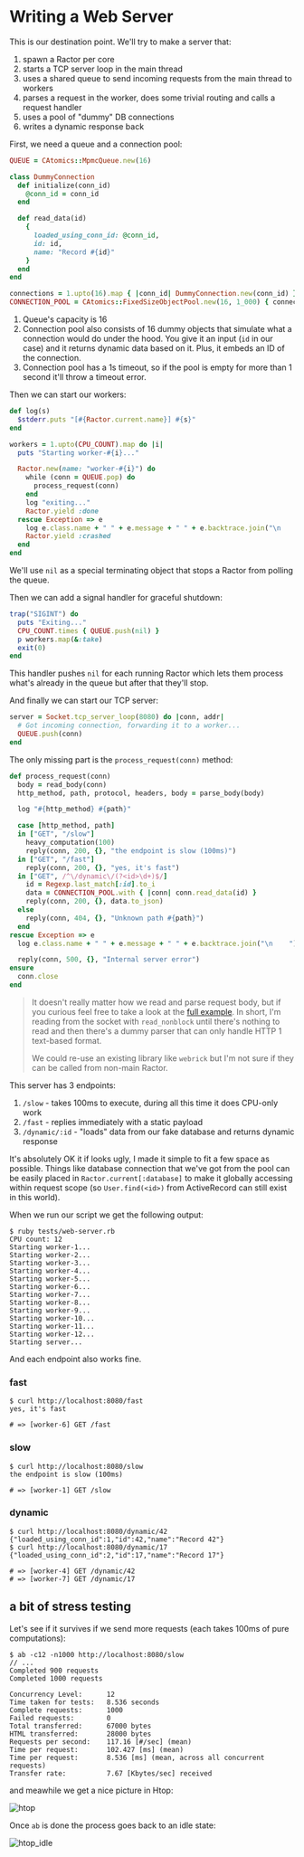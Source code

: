 # Writing a Web Server

This is our destination point. We'll try to make a server that:

1. spawn a Ractor per core
2. starts a TCP server loop in the main thread
3. uses a shared queue to send incoming requests from the main thread to workers
4. parses a request in the worker, does some trivial routing and calls a request handler
5. uses a pool of "dummy" DB connections
6. writes a dynamic response back

First, we need a queue and a connection pool:

```ruby
QUEUE = CAtomics::MpmcQueue.new(16)

class DummyConnection
  def initialize(conn_id)
    @conn_id = conn_id
  end

  def read_data(id)
    {
      loaded_using_conn_id: @conn_id,
      id: id,
      name: "Record #{id}"
    }
  end
end

connections = 1.upto(16).map { |conn_id| DummyConnection.new(conn_id) }
CONNECTION_POOL = CAtomics::FixedSizeObjectPool.new(16, 1_000) { connections.shift }
```

1. Queue's capacity is 16
2. Connection pool also consists of 16 dummy objects that simulate what a connection would do under the hood. You give it an input (`id` in our case) and it returns dynamic data based on it. Plus, it embeds an ID of the connection.
3. Connection pool has a 1s timeout, so if the pool is empty for more than 1 second it'll throw a timeout error.

Then we can start our workers:

```ruby
def log(s)
  $stderr.puts "[#{Ractor.current.name}] #{s}"
end

workers = 1.upto(CPU_COUNT).map do |i|
  puts "Starting worker-#{i}..."

  Ractor.new(name: "worker-#{i}") do
    while (conn = QUEUE.pop) do
      process_request(conn)
    end
    log "exiting..."
    Ractor.yield :done
  rescue Exception => e
    log e.class.name + " " + e.message + " " + e.backtrace.join("\n    ")
    Ractor.yield :crashed
  end
end
```

We'll use `nil` as a special terminating object that stops a Ractor from polling the queue.

Then we can add a signal handler for graceful shutdown:

```ruby
trap("SIGINT") do
  puts "Exiting..."
  CPU_COUNT.times { QUEUE.push(nil) }
  p workers.map(&:take)
  exit(0)
end
```

This handler pushes `nil` for each running Ractor which lets them process what's already in the queue but after that they'll stop.

And finally we can start our TCP server:

```ruby
server = Socket.tcp_server_loop(8080) do |conn, addr|
  # Got incoming connection, forwarding it to a worker...
  QUEUE.push(conn)
end
```

The only missing part is the `process_request(conn)` method:

```ruby
def process_request(conn)
  body = read_body(conn)
  http_method, path, protocol, headers, body = parse_body(body)

  log "#{http_method} #{path}"

  case [http_method, path]
  in ["GET", "/slow"]
    heavy_computation(100)
    reply(conn, 200, {}, "the endpoint is slow (100ms)")
  in ["GET", "/fast"]
    reply(conn, 200, {}, "yes, it's fast")
  in ["GET", /^\/dynamic\/(?<id>\d+)$/]
    id = Regexp.last_match[:id].to_i
    data = CONNECTION_POOL.with { |conn| conn.read_data(id) }
    reply(conn, 200, {}, data.to_json)
  else
    reply(conn, 404, {}, "Unknown path #{path}")
  end
rescue Exception => e
  log e.class.name + " " + e.message + " " + e.backtrace.join("\n    ")

  reply(conn, 500, {}, "Internal server error")
ensure
  conn.close
end
```

> It doesn't really matter how we read and parse request body, but if you curious feel free to take a look at the [full example](https://github.com/iliabylich/ractors-playground/blob/master/tests/web-server.rb#L30). In short, I'm reading from the socket with `read_nonblock` until there's nothing to read and then there's a dummy parser that can only handle HTTP 1 text-based format.
>
> We could re-use an existing library like `webrick` but I'm not sure if they can be called from non-main Ractor.

This server has 3 endpoints:

1. `/slow` - takes 100ms to execute, during all this time it does CPU-only work
2. `/fast` - replies immediately with a static payload
3. `/dynamic/:id` - "loads" data from our fake database and returns dynamic response

It's absolutely OK it if looks ugly, I made it simple to fit a few space as possible. Things like database connection that we've got from the pool can be easily placed in `Ractor.current[:database]` to make it globally accessing within request scope (so `User.find(<id>)` from ActiveRecord can still exist in this world).

When we run our script we get the following output:

```
$ ruby tests/web-server.rb
CPU count: 12
Starting worker-1...
Starting worker-2...
Starting worker-3...
Starting worker-4...
Starting worker-5...
Starting worker-6...
Starting worker-7...
Starting worker-8...
Starting worker-9...
Starting worker-10...
Starting worker-11...
Starting worker-12...
Starting server...
```

And each endpoint also works fine.

### fast

```
$ curl http://localhost:8080/fast
yes, it's fast

# => [worker-6] GET /fast
```

### slow

```
$ curl http://localhost:8080/slow
the endpoint is slow (100ms)

# => [worker-1] GET /slow
```

### dynamic

```
$ curl http://localhost:8080/dynamic/42
{"loaded_using_conn_id":1,"id":42,"name":"Record 42"}
$ curl http://localhost:8080/dynamic/17
{"loaded_using_conn_id":2,"id":17,"name":"Record 17"}

# => [worker-4] GET /dynamic/42
# => [worker-7] GET /dynamic/17
```

## a bit of stress testing

Let's see if it survives if we send more requests (each takes 100ms of pure computations):

```
$ ab -c12 -n1000 http://localhost:8080/slow
// ...
Completed 900 requests
Completed 1000 requests

Concurrency Level:      12
Time taken for tests:   8.536 seconds
Complete requests:      1000
Failed requests:        0
Total transferred:      67000 bytes
HTML transferred:       28000 bytes
Requests per second:    117.16 [#/sec] (mean)
Time per request:       102.427 [ms] (mean)
Time per request:       8.536 [ms] (mean, across all concurrent requests)
Transfer rate:          7.67 [Kbytes/sec] received
```

and meawhile we get a nice picture in Htop:

![htop](./htop.png)

Once `ab` is done the process goes back to an idle state:

![htop_idle](./htop_idle.png)
